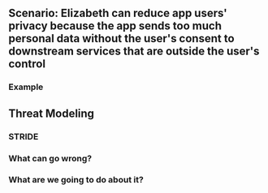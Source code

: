 ## Scenario: Elizabeth can reduce app users' privacy because the app sends too much personal data without the user's consent to downstream services that are outside the user's control

### Example

## Threat Modeling

### STRIDE

### What can go wrong?

### What are we going to do about it?